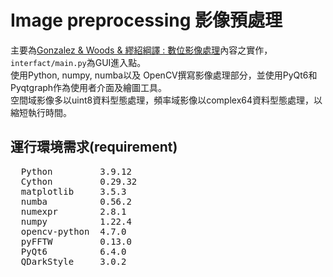 # Image preprocessing 影像預處理
主要為[Gonzalez & Woods & 繆紹綱譯 : 數位影像處理](https://www.books.com.tw/products/0010855652?sloc=main)內容之實作，`interfact/main.py`為GUI進入點。<br>
使用Python, numpy, numba以及 OpenCV撰寫影像處理部分，並使用PyQt6和Pyqtgraph作為使用者介面及繪圖工具。<br>
空間域影像多以uint8資料型態處理，頻率域影像以complex64資料型態處理，以縮短執行時間。


## 運行環境需求(requirement)
<pre>
  Python         3.9.12
  Cython         0.29.32
  matplotlib     3.5.3
  numba          0.56.2
  numexpr        2.8.1
  numpy          1.22.4
  opencv-python  4.7.0
  pyFFTW         0.13.0
  PyQt6          6.4.0
  QDarkStyle     3.0.2
</pre>
